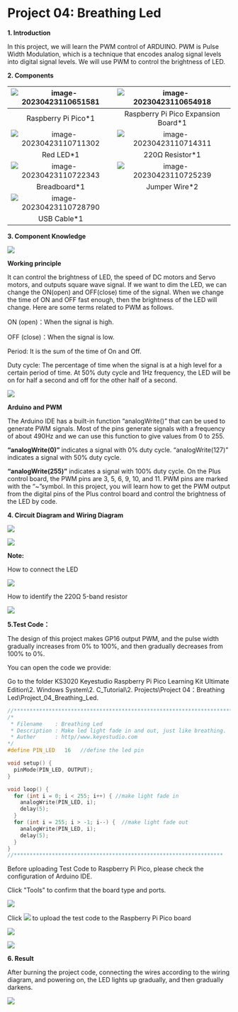 # Project 04: Breathing Led

**1. Introduction**

In this project, we will learn the PWM control of ARDUINO. PWM is Pulse Width Modulation, which is a technique that encodes analog signal levels into digital signal levels. We will use PWM to control the brightness of LED.

**2. Components**

| ![image-20230423110651581](media/image-20230423110651581.png) | ![image-20230423110654918](media/image-20230423110654918.png) |
| :----------------------------------------------------------: | :----------------------------------------------------------: |
|                     Raspberry Pi Pico*1                      |             Raspberry Pi Pico Expansion Board*1              |
| ![image-20230423110711302](media/image-20230423110711302.png) | ![image-20230423110714311](media/image-20230423110714311.png) |
|                          Red LED*1                           |                       220Ω Resistor*1                        |
| ![image-20230423110722343](media/image-20230423110722343.png) | ![image-20230423110725239](media/image-20230423110725239.png) |
|                         Breadboard*1                         |                        Jumper Wire*2                         |
| ![image-20230423110728790](media/image-20230423110728790.png) |                                                              |
|                         USB Cable*1                          |                                                              |



**3. Component Knowledge**

![](/media/6549bdbfd4e7b6b2b341012105d655e8.png)

**Working principle** 

It can control the brightness of LED, the speed of DC motors and Servo motors, and outputs square wave signal. If we want to dim the LED,  we can change the ON(open) and OFF(close) time of the signal. When we change the time of ON and OFF fast enough, then the brightness of the LED will change. Here are some terms related to PWM as follows.

ON (open)：When the signal is high.

OFF (close)：When the signal is low.

Period: It is the sum of the time of On and Off.

Duty cycle: The percentage of time when the signal is at a high level for a certain period of time. At 50% duty cycle and 1Hz frequency, the LED will be on for half a second and off for the other half of a second. 

![](/media/a439e1bd8a4578b43b7188c821d58594.jpeg)

**Arduino and PWM**

The Arduino IDE has a built-in function “analogWrite()” that can be used to generate PWM signals. Most of the pins generate signals with a frequency of about 490Hz and we can use this function to give values from 0 to 255.

**“analogWrite(0)”** indicates a signal with 0% duty cycle. “analogWrite(127)” indicates a signal with 50% duty cycle. 

**“analogWrite(255)”** indicates a signal with 100% duty cycle. On the Plus control board, the PWM pins are 3, 5, 6, 9, 10, and 11. PWM pins are marked with the “~”symbol. In this project, you will learn how to get the PWM output from the digital pins of the Plus control board and control the brightness of the LED by code.



**4. Circuit Diagram and** **Wiring Diagram**

![](/media/cb069d7553d861e3293d8bdbe85bbd05.png)

![](/media/898285da10fa9b39e52a02bc68758d27.png)

**Note:**

How to connect the LED

![](/media/42ff6f405dfa128593827de5aa03e94b.png)

How to identify the 220Ω 5-band resistor

![](/media/55c0199544e9819328f6d5778f10d7d0.png)

**5.Test Code：**

The design of this project makes GP16 output PWM, and the pulse width gradually increases from 0% to 100%, and then gradually decreases from 100% to 0%.

You can open the code we provide:

Go to the folder KS3020 Keyestudio Raspberry Pi Pico Learning Kit Ultimate Edition\\2. Windows System\\2. C\_Tutorial\\2. Projects\\Project 04：Breathing Led\\Project\_04\_Breathing\_Led.

```c
//**********************************************************************
/*
 * Filename    : Breathing Led
 * Description : Make led light fade in and out, just like breathing.
 * Auther      : http//www.keyestudio.com
*/
#define PIN_LED   16   //define the led pin

void setup() {
  pinMode(PIN_LED, OUTPUT);
}

void loop() {
  for (int i = 0; i < 255; i++) { //make light fade in
    analogWrite(PIN_LED, i);
    delay(5);
  }
  for (int i = 255; i > -1; i--) {  //make light fade out
    analogWrite(PIN_LED, i);
    delay(5);
  }
}
//******************************************************************
```


Before uploading Test Code to Raspberry Pi Pico, please check the configuration of Arduino IDE.

Click "Tools" to confirm that the board type and ports.

![](/media/860295b49ac07b72ad9446668d36dbad.png)

Click ![](/media/b0d41283bf5ae66d2d5ab45db15331ba.png) to upload the test code to the Raspberry Pi Pico board

![](/media/5a55b36b6cab6994b21391d3af53058c.png)

![](/media/bd515e04ca72e8eba1b6a046131d5e0a.png)

**6. Result**

After burning the project code, connecting the wires according to the wiring diagram, and powering on, the LED lights up gradually, and then gradually darkens.

![](/media/3673c95868f245ee28365de8e51d2ced.png)
